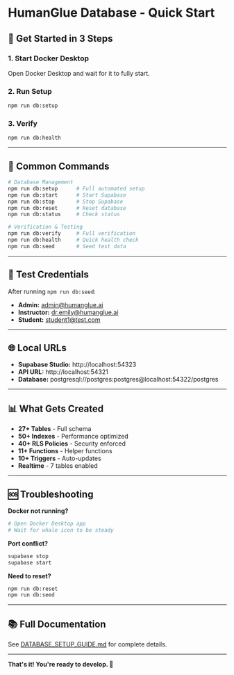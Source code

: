 # HumanGlue Database - Quick Start

## 🚀 Get Started in 3 Steps

### 1. Start Docker Desktop
Open Docker Desktop and wait for it to fully start.

### 2. Run Setup
```bash
npm run db:setup
```

### 3. Verify
```bash
npm run db:health
```

---

## 📝 Common Commands

```bash
# Database Management
npm run db:setup      # Full automated setup
npm run db:start      # Start Supabase
npm run db:stop       # Stop Supabase
npm run db:reset      # Reset database
npm run db:status     # Check status

# Verification & Testing
npm run db:verify     # Full verification
npm run db:health     # Quick health check
npm run db:seed       # Seed test data
```

---

## 🔑 Test Credentials

After running `npm run db:seed`:

- **Admin:** admin@humanglue.ai
- **Instructor:** dr.emily@humanglue.ai
- **Student:** student1@test.com

---

## 🌐 Local URLs

- **Supabase Studio:** http://localhost:54323
- **API URL:** http://localhost:54321
- **Database:** postgresql://postgres:postgres@localhost:54322/postgres

---

## 📊 What Gets Created

- **27+ Tables** - Full schema
- **50+ Indexes** - Performance optimized
- **40+ RLS Policies** - Security enforced
- **11+ Functions** - Helper functions
- **10+ Triggers** - Auto-updates
- **Realtime** - 7 tables enabled

---

## 🆘 Troubleshooting

**Docker not running?**
```bash
# Open Docker Desktop app
# Wait for whale icon to be steady
```

**Port conflict?**
```bash
supabase stop
supabase start
```

**Need to reset?**
```bash
npm run db:reset
npm run db:seed
```

---

## 📚 Full Documentation

See [DATABASE_SETUP_GUIDE.md](./DATABASE_SETUP_GUIDE.md) for complete details.

---

**That's it! You're ready to develop. 🎉**
